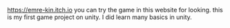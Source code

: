 https://emre-kin.itch.io you can try the game in this website for looking. this is my first game project on unity. I did learn many basics in unity.
